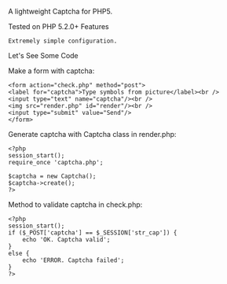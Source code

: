 A lightweight Captcha for PHP5.

Tested on PHP 5.2.0+
Features

    Extremely simple configuration.
    
Let's See Some Code

Make a form with captcha:

    <form action="check.php" method="post">
    <label for="captcha">Type symbols from picture</label><br />
    <input type="text" name="captcha"/><br />
    <img src="render.php" id="render"/><br />
    <input type="submit" value="Send"/>
    </form>


Generate captcha with Captcha class in render.php:

    <?php
    session_start();
    require_once 'captcha.php';
    
    $captcha = new Captcha();
    $captcha->create();
    ?>


Method to validate captcha in check.php:

    <?php
    session_start();
    if ($_POST['captcha'] == $_SESSION['str_cap']) {
        echo 'OK. Captcha valid';
    }
    else {
        echo 'ERROR. Captcha failed';
    }
    ?>

